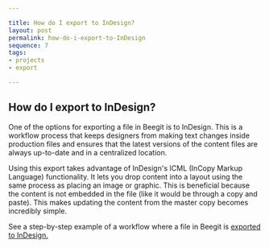 ```yaml
---

title: How do I export to InDesign?
layout: post
permalink: how-do-i-export-to-InDesign
sequence: 7
tags:
- projects
- export

---
```


## How do I export to InDesign?
One of the options for exporting a file in Beegit is to InDesign. This is a workflow process that keeps designers from making text changes inside production files and ensures that the latest versions of the content files are always up-to-date and in a centralized location.

Using this export takes advantage of InDesign's ICML (InCopy Markup Language) functionality. It lets you drop content into a layout using the same process as placing an image or graphic. This is beneficial because the content is not embedded in the file (like it would be through a copy and paste). This makes updating the content from the master copy becomes incredibly simple.

See a step-by-step example of a workflow where a file in Beegit is [exported to InDesign.](http://blog.beegit.com/2014/08/04/export-to-indesign/)
